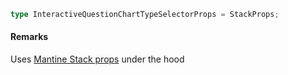 ```ts
type InteractiveQuestionChartTypeSelectorProps = StackProps;
```

#### Remarks

Uses [Mantine Stack props](https://v7.mantine.dev/core/stack/?t=props) under the hood
